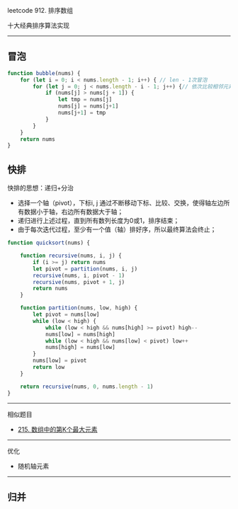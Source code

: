 leetcode 912. 排序数组

十大经典排序算法实现

---

## 冒泡

```javascript
function bubble(nums) {
    for (let i = 0; i < nums.length - 1; i++) { // len - 1次冒泡
        for (let j = 0; j < nums.length - i - 1; j++) {// 依次比较相邻元素，进行冒泡，比较区间[0,len - 1 - i]
            if (nums[j] > nums[j + 1]) {
                let tmp = nums[j]
                nums[j] = nums[j+1]
                nums[j+1] = tmp
            }
        }
    }
    return nums
}
```

## 快排

快排的思想：递归+分治

- 选择一个轴（pivot），下标i, j
	通过不断移动下标、比较、交换，使得轴左边所有数据小于轴，右边所有数据大于轴；
- 递归进行上述过程，直到所有数列长度为0或1，排序结束；
- 由于每次迭代过程，至少有一个值（轴）排好序，所以最终算法会终止；

```javascript
function quicksort(nums) {

    function recursive(nums, i, j) {
        if (i >= j) return nums
        let pivot = partition(nums, i, j)
        recursive(nums, i, pivot - 1)
        recursive(nums, pivot + 1, j)
        return nums
    }

    function partition(nums, low, high) {
        let pivot = nums[low]
        while (low < high) {
            while (low < high && nums[high] >= pivot) high--
            nums[low] = nums[high]
            while (low < high && nums[low] < pivot) low++
            nums[high] = nums[low]
        }
        nums[low] = pivot
        return low
    }

    return recursive(nums, 0, nums.length - 1)
}
```

---

相似题目

- [215. 数组中的第K个最大元素](https://leetcode-cn.com/problems/kth-largest-element-in-an-array/submissions/)

---

优化

- 随机轴元素

---

## 归并




